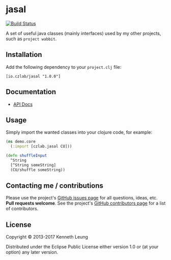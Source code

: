 # jasal

[![Build Status](https://travis-ci.org/llnek/jasal.svg?branch=master)](https://travis-ci.org/llnek/jasal)

A set of useful java classes (mainly interfaces) used by my other
projects, such as `project wabbit`.

## Installation

Add the following dependency to your `project.clj` file:

    [io.czlab/jasal "1.0.0"]

## Documentation

* [API Docs](https://llnek.github.io/jasal/)

## Usage

Simply import the wanted classes into your clojure code, for example:

```clojure
(ns demo.core
  (:import [czlab.jasal CU]))

(defn shuffleInput
  ^String
  [^String someString]
  (CU/shuffle someString))

```

## Contacting me / contributions

Please use the project's [GitHub issues page] for all questions, ideas, etc. **Pull requests welcome**. See the project's [GitHub contributors page] for a list of contributors.

## License

Copyright © 2013-2017 Kenneth Leung

Distributed under the Eclipse Public License either version 1.0 or (at
your option) any later version.

<!--- links -->
[1]: http://ant.apache.org/
<!--- links (repos) -->
[CHANGELOG]: https://github.com/llnek/jasal/releases
[GitHub issues page]: https://github.com/llnek/jasal/issues
[GitHub contributors page]: https://github.com/llnek/jasal/graphs/contributors


